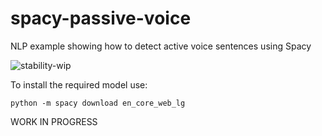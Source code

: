 # spacy-passive-voice
NLP example showing how to detect active voice sentences using Spacy

![stability-wip](https://img.shields.io/badge/stability-work_in_progress-lightgrey.svg)


To install the required model use:

```
python -m spacy download en_core_web_lg
```

WORK IN PROGRESS
